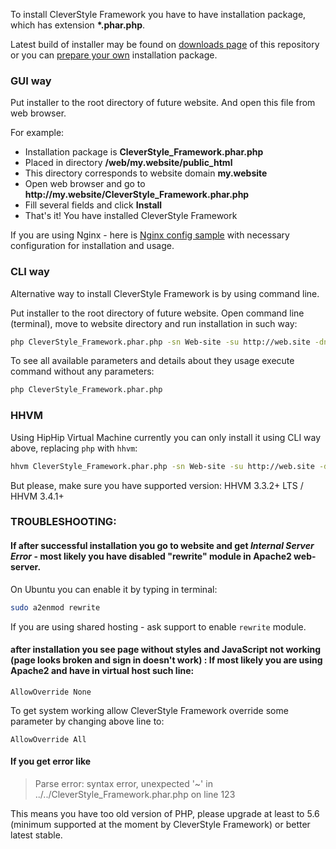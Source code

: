 To install CleverStyle Framework you have to have installation package, which has extension **\*.phar.php**.

Latest build of installer may be found on [downloads page](/docs/installation/Download-installation-packages.md) of this repository or you can [prepare your own](/docs/installation/Installer-builder.md) installation package.

### GUI way
Put installer to the root directory of future website. And open this file from web browser.

For example:
* Installation package is **CleverStyle_Framework.phar.php**
* Placed in directory **/web/my.website/public_html**
* This directory corresponds to website domain **my.website**
* Open web browser and go to **http\://my.website/CleverStyle_Framework.phar.php**
* Fill several fields and click **Install**
* That's it! You have installed CleverStyle Framework

If you are using Nginx - here is [Nginx config sample](/docs/installation/Nginx-config-sample.md) with necessary configuration for installation and usage.

### CLI way
Alternative way to install CleverStyle Framework is by using command line.

Put installer to the root directory of future website. Open command line (terminal), move to website directory and run installation in such way:
```bash
php CleverStyle_Framework.phar.php -sn Web-site -su http://web.site -dn web.site -du web.site -dp pass -ae admin@web.site -ap pass
```

To see all available parameters and details about they usage execute command without any parameters:
```bash
php CleverStyle_Framework.phar.php
```

### HHVM
Using HipHip Virtual Machine currently you can only install it using CLI way above, replacing `php` with `hhvm`:
```bash
hhvm CleverStyle_Framework.phar.php -sn Web-site -su http://web.site -dn web.site -du web.site -dp pass -ae admin@web.site -ap pass
```

But please, make sure you have supported version: HHVM 3.3.2+ LTS / HHVM 3.4.1+

### TROUBLESHOOTING:

#### If after successful installation you go to website and get *Internal Server Error* - most likely you have disabled "rewrite" module in Apache2 web-server.

On Ubuntu you can enable it by typing in terminal:
```bash
sudo a2enmod rewrite
```
If you are using shared hosting - ask support to enable `rewrite` module.

#### after installation you see page without styles and JavaScript not working (page looks broken and sign in doesn't work) : If most likely you are using Apache2 and have in virtual host such line:
```
AllowOverride None
```
To get system working allow CleverStyle Framework override some parameter by changing above line to:
```
AllowOverride All
```

#### If you get error like

> Parse error: syntax error, unexpected '~' in ../../CleverStyle_Framework.phar.php on line 123

This means you have too old version of PHP, please upgrade at least to 5.6 (minimum supported at the moment by CleverStyle Framework) or better latest stable.

